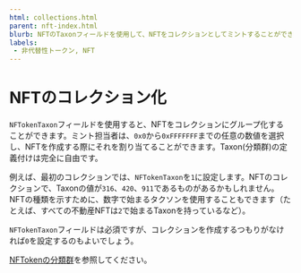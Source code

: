 ```yaml
---
html: collections.html
parent: nft-index.html
blurb: NFTのTaxonフィールドを使用して、NFTをコレクションとしてミントすることができます。
labels:
 - 非代替性トークン, NFT
---
```

# NFTのコレクション化

`NFTokenTaxon`フィールドを使用すると、NFTをコレクションにグループ化することができます。ミント担当者は、`0x0`から`0xFFFFFFF`までの任意の数値を選択し、NFTを作成する際にそれを割り当てることができます。Taxon(分類群)の定義付けは完全に自由です。

例えば、最初のコレクションでは、`NFTokenTaxon`を`1`に設定します。NFTのコレクションで、Taxonの値が`316`、`420`、`911`であるものがあるかもしれません。NFTの種類を示すために、数字で始まるタクソンを使用することもできます（たとえば、すべての不動産NFTは`2`で始まるTaxonを持っているなど）。

`NFTokenTaxon`フィールドは必須ですが、コレクションを作成するつもりがなければ`0`を設定するのもよいでしょう。

[NFTokenの分類群](nftoken.html#nftokentaxon分類群)を参照してください。
